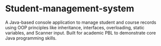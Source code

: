 # Student-management-system
A Java-based console application to manage student and course records using OOP principles like inheritance, interfaces, overloading, static variables, and Scanner input. Built for academic PBL to demonstrate core Java programming skills.
